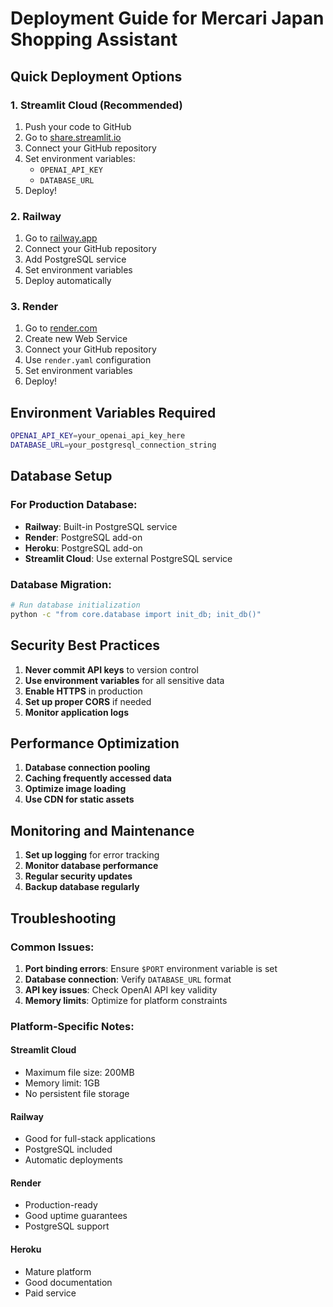 # Deployment Guide for Mercari Japan Shopping Assistant

## Quick Deployment Options

### 1. Streamlit Cloud (Recommended)
1. Push your code to GitHub
2. Go to [share.streamlit.io](https://share.streamlit.io)
3. Connect your GitHub repository
4. Set environment variables:
   - `OPENAI_API_KEY`
   - `DATABASE_URL`
5. Deploy!

### 2. Railway
1. Go to [railway.app](https://railway.app)
2. Connect your GitHub repository
3. Add PostgreSQL service
4. Set environment variables
5. Deploy automatically

### 3. Render
1. Go to [render.com](https://render.com)
2. Create new Web Service
3. Connect your GitHub repository
4. Use `render.yaml` configuration
5. Set environment variables
6. Deploy!

## Environment Variables Required

```bash
OPENAI_API_KEY=your_openai_api_key_here
DATABASE_URL=your_postgresql_connection_string
```

## Database Setup

### For Production Database:
- **Railway**: Built-in PostgreSQL service
- **Render**: PostgreSQL add-on
- **Heroku**: PostgreSQL add-on
- **Streamlit Cloud**: Use external PostgreSQL service

### Database Migration:
```bash
# Run database initialization
python -c "from core.database import init_db; init_db()"
```

## Security Best Practices

1. **Never commit API keys** to version control
2. **Use environment variables** for all sensitive data
3. **Enable HTTPS** in production
4. **Set up proper CORS** if needed
5. **Monitor application logs**

## Performance Optimization

1. **Database connection pooling**
2. **Caching frequently accessed data**
3. **Optimize image loading**
4. **Use CDN for static assets**

## Monitoring and Maintenance

1. **Set up logging** for error tracking
2. **Monitor database performance**
3. **Regular security updates**
4. **Backup database regularly**

## Troubleshooting

### Common Issues:
1. **Port binding errors**: Ensure `$PORT` environment variable is set
2. **Database connection**: Verify `DATABASE_URL` format
3. **API key issues**: Check OpenAI API key validity
4. **Memory limits**: Optimize for platform constraints

### Platform-Specific Notes:

#### Streamlit Cloud
- Maximum file size: 200MB
- Memory limit: 1GB
- No persistent file storage

#### Railway
- Good for full-stack applications
- PostgreSQL included
- Automatic deployments

#### Render
- Production-ready
- Good uptime guarantees
- PostgreSQL support

#### Heroku
- Mature platform
- Good documentation
- Paid service